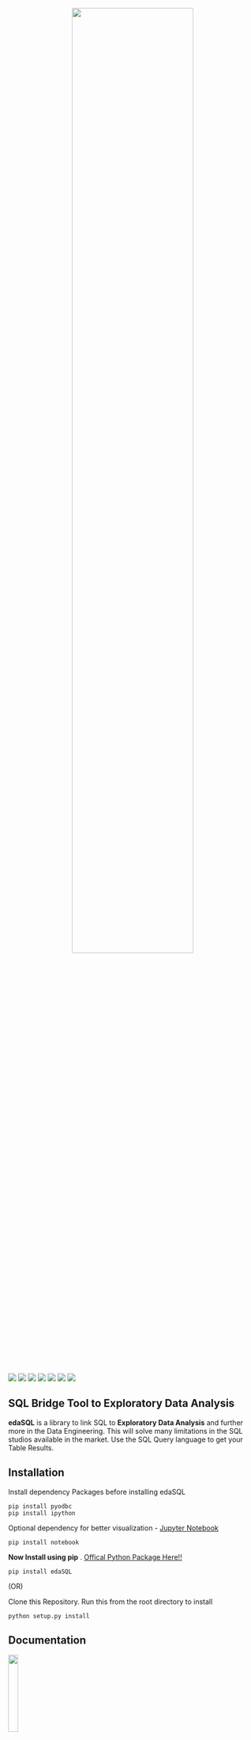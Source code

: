 <p align="center">
  <img src="https://raw.githubusercontent.com/selva221724/edaSQL/main/readme_src/sql_logo_smaller.png" width="70%" height="70%" >
  <br><br>
</p>

[<img src="https://img.shields.io/pypi/v/edaSQL">](https://pypi.org/project/edaSQL/)
[<img src="https://img.shields.io/readthedocs/edasql">](https://edasql.readthedocs.io/en/latest/)
[<img src="https://img.shields.io/static/v1?label=license&message=MIT&color=green">](https://opensource.org/licenses/MIT)
<img src="https://img.shields.io/pypi/wheel/edaSQL">
<img src = "https://img.shields.io/pypi/pyversions/edaSQL">
<img src = "https://img.shields.io/github/commit-activity/w/selva221724/edaSQL">
<img src = "https://img.shields.io/github/languages/code-size/selva221724/edaSQL">

## SQL Bridge Tool to Exploratory Data Analysis  


**edaSQL** is a library to link SQL to **Exploratory Data Analysis** and further more in the Data Engineering. This will solve many limitations in the SQL studios available in the market. Use the SQL Query language to get your Table Results. 

## Installation
Install dependency Packages before installing edaSQL
```shell
pip install pyodbc
pip install ipython
```
Optional dependency for better visualization - [Jupyter Notebook](https://jupyter.org/install) 
```shell
pip install notebook
```

**Now Install using pip** . [Offical Python Package Here!!](https://pypi.org/project/edaSQL/)
```shell
pip install edaSQL
```

(OR)

Clone this Repository. Run this from the root directory to install

```shell
python setup.py install
```

## Documentation

<img src="https://blog.readthedocs.com/_static/logo-opengraph.png"  width="20%" height="20%">

[Read the detailed documentation in readthedocs.io](https://edasql.readthedocs.io/en/latest/)


## edaSQL Jupyter NoteBook Tutorial

### Import Packages
```python
import edaSQL
import pandas as pd
```

### 1. Connect to the DataBase
```python
edasql = edaSQL.SQL()
edasql.connectToDataBase(server='your server name', 
                         database='your database', 
                         user='username', 
                         password='password',
                         sqlDriver='ODBC Driver 17 for SQL Server')
```

<img src="https://github.com/selva221724/edaSQL/blob/main/readme_src/notebook_results/db_connected.png">

### 2. Query Data 
```python
sampleQuery = "select  * from INX"
data = pd.read_sql(sampleQuery, edasql.dbConnection)
```
<img src="https://github.com/selva221724/edaSQL/blob/main/readme_src/notebook_results/data_sample.png">

### 3. Data Overview
```python
insights =  edaSQL.EDA(dataFrame=data,HTMLDisplay=True)
dataInsights =insights.dataInsights()
```
<img src="https://github.com/selva221724/edaSQL/blob/main/readme_src/notebook_results/1.png">

```python
deepInsights = insights.deepInsights()
```
<img src="https://github.com/selva221724/edaSQL/blob/main/readme_src/notebook_results/2.png">

### 4. Correlation
```python
eda = edaSQL.EDA(dataFrame=data)
eda.pearsonCorrelation()
```
<img src="https://github.com/selva221724/edaSQL/blob/main/readme_src/notebook_results/3.png">

```python
eda.spearmanCorrelation()
```
<img src="https://github.com/selva221724/edaSQL/blob/main/readme_src/notebook_results/4.png">

```python
eda.kendallCorrelation()
```
<img src="https://github.com/selva221724/edaSQL/blob/main/readme_src/notebook_results/5.png">

### 5. Missing Values

```python
eda.missingValuesPlot(plot ='matrix')
```
<img src="https://github.com/selva221724/edaSQL/blob/main/readme_src/notebook_results/6.png">

```python
eda.missingValuesPlot(plot ='bar')
```
<img src="https://github.com/selva221724/edaSQL/blob/main/readme_src/notebook_results/7.png">

```python
eda.missingValuesPlot(plot ='heatmap')
```
<img src="https://github.com/selva221724/edaSQL/blob/main/readme_src/notebook_results/8.png">

```python
eda.missingValuesPlot(plot ='dendrogram')
```
<img src="https://github.com/selva221724/edaSQL/blob/main/readme_src/notebook_results/9.png">

### 6. Outliers 

```python
eda.outliersVisualization(plot = 'box')
```
<img src="https://github.com/selva221724/edaSQL/blob/main/readme_src/notebook_results/10.png">

```python
eda.outliersVisualization(plot = 'scatter')
```
<img src="https://github.com/selva221724/edaSQL/blob/main/readme_src/notebook_results/11.png">

```python
outliers = eda.getOutliers()
```
<img src="https://github.com/selva221724/edaSQL/blob/main/readme_src/notebook_results/12.png">
